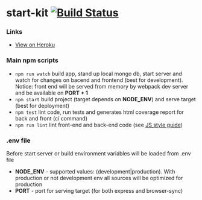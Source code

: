 # start-kit [![Build Status](https://travis-ci.org/stremann/t7h-ci-kit.svg?branch=master)](https://travis-ci.org/stremann/t7h-ci-kit)

### Links
* [View on Heroku](https://t7h-ci-kit.herokuapp.com/)

### Main npm scripts

* ``` npm run watch ``` build app, stand up local mongo db, start server and watch for changes on bacend and frontend (best for development). Notice: front end will be served from memory by webpack dev server and be available on __PORT + 1__
* ``` npm start ``` build project (target depends on __NODE_ENV__) and serve target (best for deployment)
* ``` npm test ``` lint code, run tests and generates html coverage report for back and front (ci command)
* ``` npm run lint ``` lint front-end and back-end code (see [JS style guide](https://github.com/airbnb/javascript))

### .env file
Before start server or build environment variables will be loaded from .env file

* __NODE_ENV__ - supported values: (development|production). With production or not development env all sources will be optimized for production
* __PORT__ - port for serving target (for both express and browser-sync)
